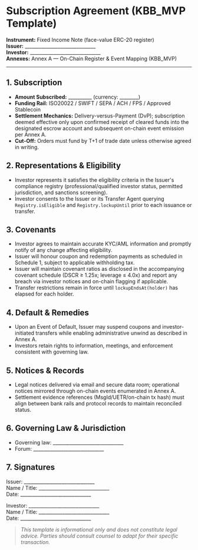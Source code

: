 # Subscription Agreement (KBB_MVP Template)

**Instrument:** Fixed Income Note (face-value ERC-20 register)  
**Issuer:** ______________________________  
**Investor:** ______________________________  
**Annexes:** Annex A — On-Chain Register & Event Mapping (KBB_MVP)

---

## 1. Subscription
- **Amount Subscribed:** __________ (currency: ________)
- **Funding Rail:** ISO20022 / SWIFT / SEPA / ACH / FPS / Approved Stablecoin
- **Settlement Mechanics:** Delivery-versus-Payment (DvP); subscription deemed effective only upon confirmed receipt of cleared funds into the designated escrow account and subsequent on-chain event emission per Annex A.
- **Cut-Off:** Orders must fund by T+1 of trade date unless otherwise agreed in writing.

## 2. Representations & Eligibility
- Investor represents it satisfies the eligibility criteria in the Issuer's compliance registry (professional/qualified investor status, permitted jurisdiction, and sanctions screening).  
- Investor consents to the Issuer or its Transfer Agent querying `Registry.isEligible` and `Registry.lockupUntil` prior to each issuance or transfer.

## 3. Covenants
- Investor agrees to maintain accurate KYC/AML information and promptly notify of any change affecting eligibility.  
- Issuer will honour coupon and redemption payments as scheduled in Schedule 1, subject to applicable withholding tax.  
- Issuer will maintain covenant ratios as disclosed in the accompanying covenant schedule (DSCR ≥ 1.25x; leverage ≤ 4.0x) and report any breach via investor notices and on-chain flagging if applicable.  
- Transfer restrictions remain in force until `lockupEndsAt(holder)` has elapsed for each holder.

## 4. Default & Remedies
- Upon an Event of Default, Issuer may suspend coupons and investor-initiated transfers while enabling administrative unwind as described in Annex A.  
- Investors retain rights to information, meetings, and enforcement consistent with governing law.

## 5. Notices & Records
- Legal notices delivered via email and secure data room; operational notices mirrored through on-chain events enumerated in Annex A.  
- Settlement evidence references (MsgId/UETR/on-chain tx hash) must align between bank rails and protocol records to maintain reconciled status.

## 6. Governing Law & Jurisdiction
- Governing law: ______________________________  
- Forum: ______________________________

## 7. Signatures
Issuer: ______________________________  
Name / Title: ______________________________  
Date: ______________________________  

Investor: ______________________________  
Name / Title: ______________________________  
Date: ______________________________

> *This template is informational only and does not constitute legal advice. Parties should consult counsel to adapt for their specific transaction.*
